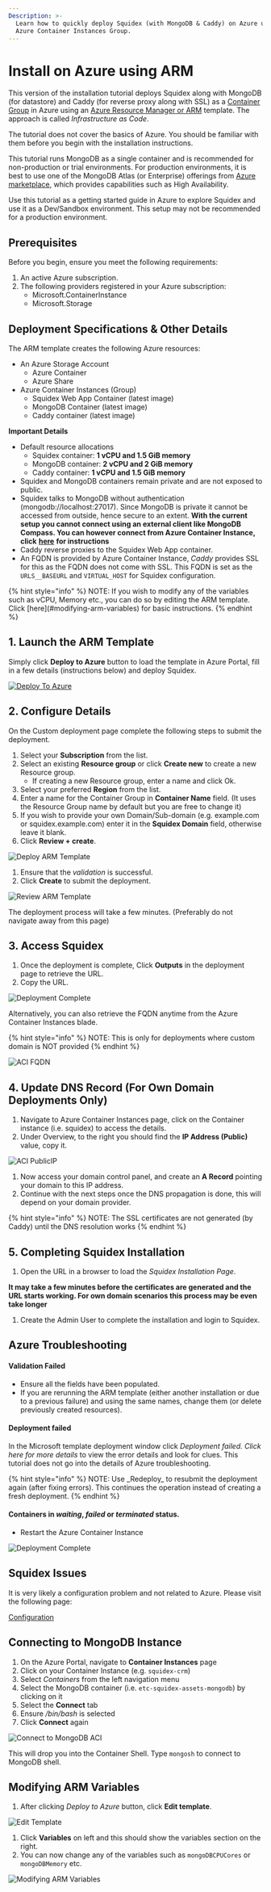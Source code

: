 ```yaml
---
Description: >-
  Learn how to quickly deploy Squidex (with MongoDB & Caddy) on Azure using
  Azure Container Instances Group.
---
```


# Install on Azure using ARM

This version of the installation tutorial deploys Squidex along with MongoDB (for datastore) and Caddy (for reverse proxy along with SSL) as a [Container Group](https://learn.microsoft.com/en-us/azure/container-instances/container-instances-container-groups) in Azure using an [Azure Resource Manager or ARM](https://learn.microsoft.com/en-us/azure/azure-resource-manager/templates/overview) template. The approach is called _Infrastructure as Code_.

The tutorial does not cover the basics of Azure. You should be familiar with them before you begin with the installation instructions.

This tutorial runs MongoDB as a single container and is recommended for non-production or trial environments. For production environments, it is best to use one of the MongoDB Atlas (or Enterprise) offerings from [Azure marketplace](https://azuremarketplace.microsoft.com/en-us/marketplace/apps?search=mongodb\&page=1), which provides capabilities such as High Availability.

Use this tutorial as a getting started guide in Azure to explore Squidex and use it as a Dev/Sandbox environment. This setup may not be recommended for a production environment.

## Prerequisites

Before you begin, ensure you meet the following requirements:

1. An active Azure subscription.
2. The following providers registered in your Azure subscription:
   * Microsoft.ContainerInstance
   * Microsoft.Storage

## Deployment Specifications & Other Details

The ARM template creates the following Azure resources:

* An Azure Storage Account
  * Azure Container
  * Azure Share
* Azure Container Instances (Group)
  * Squidex Web App Container (latest image)
  * MongoDB Container (latest image)
  * Caddy container (latest image)

**Important Details**

* Default resource allocations
  * Squidex container: **1 vCPU and 1.5 GiB memory**
  * MongoDB container: **2 vCPU and 2 GiB memory**
  * Caddy container: **1 vCPU and 1.5 GiB memory**
* Squidex and MongoDB containers remain private and are not exposed to public.
* Squidex talks to MongoDB without authentication (mongodb://localhost:27017). Since MongoDB is private it cannot be accessed from outside, hence secure to an extent. **With the current setup you cannot connect using an external client like MongoDB Compass. You can however connect from Azure Container Instance, click** [**here**](install-on-azure-arm.md#connecting-to-mongodb-instance) **for instructions**
* Caddy reverse proxies to the Squidex Web App container.
* An FQDN is provided by Azure Container Instance, _Caddy_ provides SSL for this as the FQDN does not come with SSL. This FQDN is set as the `URLS__BASEURL` and `VIRTUAL_HOST` for Squidex configuration.

{% hint style="info" %}
NOTE: If you wish to modify any of the variables such as vCPU, Memory etc., you can do so by editing the ARM template. Click \[here]\(#modifying-arm-variables) for basic instructions.
{% endhint %}

## 1. Launch the ARM Template

Simply click **Deploy to Azure** button to load the template in Azure Portal, fill in a few details (instructions below) and deploy Squidex.

[![Deploy To Azure](https://raw.githubusercontent.com/Azure/azure-quickstart-templates/master/1-CONTRIBUTION-GUIDE/images/deploytoazure.svg?sanitize=true)](https://portal.azure.com/#create/Microsoft.Template/uri/https%3A%2F%2Fraw.githubusercontent.com%2Fsangramrath%2Fsquidex-docs2%2Fmaster%2Fscripts%2Fsquidex-minimal-azure-arm.json)

## 2. Configure Details

On the Custom deployment page complete the following steps to submit the deployment.

1. Select your **Subscription** from the list.
2. Select an existing **Resource group** or click **Create new** to create a new Resource group.
   * If creating a new Resource group, enter a name and click Ok.
3. Select your preferred **Region** from the list.
4. Enter a name for the Container Group in **Container Name** field. (It uses the Resource Group name by default but you are free to change it)
5. If you wish to provide your own Domain/Sub-domain (e.g. example.com or squidex.example.com) enter it in the **Squidex Domain** field, otherwise leave it blank.
6. Click **Review + create**.

![Deploy ARM Template](../../../images/started/azure/squidex-arm-01.png)

1. Ensure that the _validation_ is successful.
2. Click **Create** to submit the deployment.

![Review ARM Template](../../../images/started/azure/squidex-arm-02.png)

The deployment process will take a few minutes. (Preferably do not navigate away from this page)

## 3. Access Squidex

1. Once the deployment is complete, Click **Outputs** in the deployment page to retrieve the URL.
2. Copy the URL.

![Deployment Complete](../../../images/started/azure/squidex-arm-03.png)

Alternatively, you can also retrieve the FQDN anytime from the Azure Container Instances blade.

{% hint style="info" %}
NOTE: This is only for deployments where custom domain is NOT provided
{% endhint %}

![ACI FQDN](../../../images/started/azure/squidex-aci-fqdn-01.png)

## 4. Update DNS Record (For Own Domain Deployments Only)

1. Navigate to Azure Container Instances page, click on the Container instance (i.e. squidex) to access the details.
2. Under Overview, to the right you should find the **IP Address (Public)** value, copy it.

![ACI PublicIP](../../../images/started/azure/squidex-aci-pip-01.png)

1. Now access your domain control panel, and create an **A Record** pointing your domain to this IP address.
2. Continue with the next steps once the DNS propagation is done, this will depend on your domain provider.

{% hint style="info" %}
NOTE: The SSL certificates are not generated (by Caddy) until the DNS resolution works
{% endhint %}

## 5. Completing Squidex Installation

1. Open the URL in a browser to load the _Squidex Installation Page_.

**It may take a few minutes before the certificates are generated and the URL starts working. For own domain scenarios this process may be even take longer**

1. Create the Admin User to complete the installation and login to Squidex.

## Azure Troubleshooting

#### Validation Failed

* Ensure all the fields have been populated.
* If you are rerunning the ARM template (either another installation or due to a previous failure) and using the same names, change them (or delete previously created resources).

#### Deployment failed

In the Microsoft template deployment window click _Deployment failed. Click here for more details_ to view the error details and look for clues. This tutorial does not go into the details of Azure troubleshooting.

{% hint style="info" %}
NOTE: Use \_Redeploy\_ to resubmit the deployment again (after fixing errors). This continues the operation instead of creating a fresh deployment.
{% endhint %}

#### Containers in _waiting_, _failed_ or _terminated_ status.

* Restart the Azure Container Instance

![Deployment Complete](../../../images/started/azure/squidex-aci-restart-01.png)

## Squidex Issues

It is very likely a configuration problem and not related to Azure. Please visit the following page:

[Configuration](configuration.md)

## Connecting to MongoDB Instance

1. On the Azure Portal, navigate to **Container Instances** page
2. Click on your Container Instance (e.g. `squidex-crm`)
3. Select _Containers_ from the left navigation menu
4. Select the MongoDB container (i.e. `etc-squidex-assets-mongodb`) by clicking on it
5. Select the **Connect** tab
6. Ensure _/bin/bash_ is selected
7. Click **Connect** again

![Connect to MongoDB ACI](../../../images/started/azure/squidex-mongodb-connect-aci-01.png)

This will drop you into the Container Shell. Type `mongosh` to connect to MongoDB shell.

## Modifying ARM Variables

1. After clicking _Deploy to Azure_ button, click **Edit template**.

![Edit Template](../../../images/started/azure/squidex-edit-arm-template-01.png)

1. Click **Variables** on left and this should show the variables section on the right.
2. You can now change any of the variables such as `mongoDBCPUCores` or `mongoDBMemory` etc.

![Modifying ARM Variables](../../../images/started/azure/squidex-modify-arm-variables-01.png)
